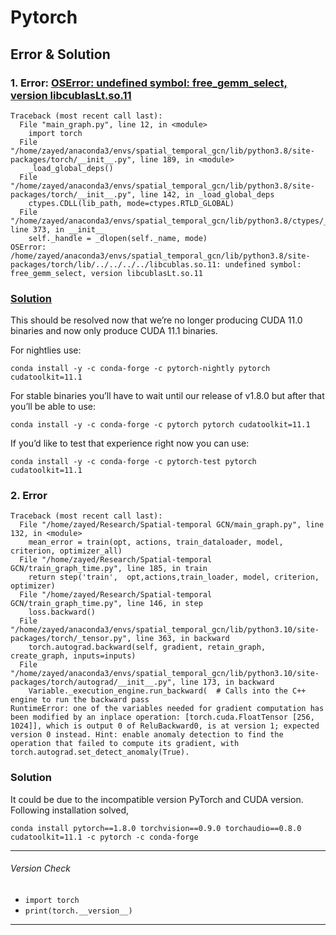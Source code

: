 # Pytorch

## Error & Solution

### 1. Error: [OSError: undefined symbol: free_gemm_select, version libcublasLt.so.11](https://discuss.pytorch.org/t/oserror-undefined-symbol-free-gemm-select-version-libcublaslt-so-11/113487)
```
Traceback (most recent call last):
  File "main_graph.py", line 12, in <module>
    import torch
  File "/home/zayed/anaconda3/envs/spatial_temporal_gcn/lib/python3.8/site-packages/torch/__init__.py", line 189, in <module>
    _load_global_deps()
  File "/home/zayed/anaconda3/envs/spatial_temporal_gcn/lib/python3.8/site-packages/torch/__init__.py", line 142, in _load_global_deps
    ctypes.CDLL(lib_path, mode=ctypes.RTLD_GLOBAL)
  File "/home/zayed/anaconda3/envs/spatial_temporal_gcn/lib/python3.8/ctypes/__init__.py", line 373, in __init__
    self._handle = _dlopen(self._name, mode)
OSError: /home/zayed/anaconda3/envs/spatial_temporal_gcn/lib/python3.8/site-packages/torch/lib/../../../../libcublas.so.11: undefined symbol: free_gemm_select, version libcublasLt.so.11
```

### [Solution](https://github.com/pytorch/pytorch/issues/51080#issuecomment-787133939)
This should be resolved now that we’re no longer producing CUDA 11.0 binaries and now only produce CUDA 11.1 binaries.

For nightlies use:
```
conda install -y -c conda-forge -c pytorch-nightly pytorch cudatoolkit=11.1
```

For stable binaries you’ll have to wait until our release of v1.8.0 but after that you’ll be able to use:
```
conda install -y -c conda-forge -c pytorch pytorch cudatoolkit=11.1
```

If you’d like to test that experience right now you can use:
```
conda install -y -c conda-forge -c pytorch-test pytorch cudatoolkit=11.1
```
### 2. Error 
```
Traceback (most recent call last):
  File "/home/zayed/Research/Spatial-temporal GCN/main_graph.py", line 132, in <module>
    mean_error = train(opt, actions, train_dataloader, model, criterion, optimizer_all)
  File "/home/zayed/Research/Spatial-temporal GCN/train_graph_time.py", line 185, in train
    return step('train',  opt,actions,train_loader, model, criterion, optimizer)
  File "/home/zayed/Research/Spatial-temporal GCN/train_graph_time.py", line 146, in step
    loss.backward()
  File "/home/zayed/anaconda3/envs/spatial_temporal_gcn/lib/python3.10/site-packages/torch/_tensor.py", line 363, in backward
    torch.autograd.backward(self, gradient, retain_graph, create_graph, inputs=inputs)
  File "/home/zayed/anaconda3/envs/spatial_temporal_gcn/lib/python3.10/site-packages/torch/autograd/__init__.py", line 173, in backward
    Variable._execution_engine.run_backward(  # Calls into the C++ engine to run the backward pass
RuntimeError: one of the variables needed for gradient computation has been modified by an inplace operation: [torch.cuda.FloatTensor [256, 1024]], which is output 0 of ReluBackward0, is at version 1; expected version 0 instead. Hint: enable anomaly detection to find the operation that failed to compute its gradient, with torch.autograd.set_detect_anomaly(True).
```
### Solution
It could be due to the incompatible version PyTorch and CUDA version. Following installation solved,
```
conda install pytorch==1.8.0 torchvision==0.9.0 torchaudio==0.8.0 cudatoolkit=11.1 -c pytorch -c conda-forge
```

---

###### Version Check

* `import torch`
* `print(torch.__version__)`

---
